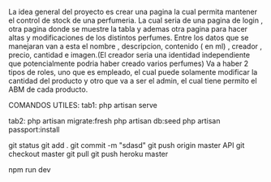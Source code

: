 La idea general del proyecto es crear una pagina la cual permita mantener el control de stock de una perfumeria.
La cual seria de una pagina de login , otra pagina donde se muestre la tabla y ademas otra pagina para hacer altas y modificaciones de los distintos perfumes.
Entre los datos que se manejaran van a esta el nombre , descripcion, contenido ( en ml) , creador , precio, cantidad e imagen.(El creador seria una identidad independiente que potencialmente podria haber creado varios perfumes)
Va a haber 2 tipos de roles, uno que es empleado, el cual puede solamente modificar la cantidad del producto y otro que va a ser el admin, el cual tiene permito el ABM de cada producto.

COMANDOS UTILES:
tab1:
php artisan serve

tab2:
php artisan migrate:fresh
php artisan db:seed
php artisan passport:install

git status
git add .
git commit -m "sdasd"
git push origin master API
git checkout master
git pull
git push heroku master

npm run dev
